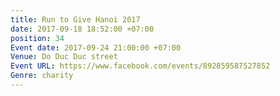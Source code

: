 ```yaml
---
title: Run to Give Hanoi 2017
date: 2017-09-18 18:52:00 +07:00
position: 34
Event date: 2017-09-24 21:00:00 +07:00
Venue: Do Duc Duc street
Event URL: https://www.facebook.com/events/892859587527852
Genre: charity
---
```


